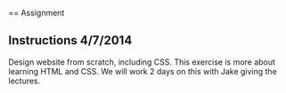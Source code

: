 == Assignment

Instructions 4/7/2014
---------------------
Design website from scratch, including CSS. This exercise is more about learning HTML and CSS. We will work 2 days on this with Jake giving the lectures.